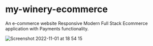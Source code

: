 # my-winery-ecommerce
An e-commerce website
Responsive Modern Full Stack Ecommerce application with Payments functionality.

![Screenshot 2022-11-01 at 18 54 15](https://user-images.githubusercontent.com/93327024/199303902-c2074485-96a3-4424-8470-0df51b385709.png)
